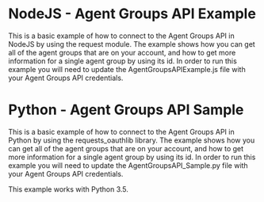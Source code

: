 # NodeJS - Agent Groups API Example
This is a basic example of how to connect to the Agent Groups API in NodeJS by using the request module. The example shows how you can get all of the agent groups that are on your account, and how to get more information for a single agent group by using its id. In order to run this example you will need to update the AgentGroupsAPIExample.js file with your Agent Groups API credentials.

# Python - Agent Groups API Sample
This is a basic example of how to connect to the Agent Groups API in Python by using the requests_oauthlib library. The example shows how you can get all of the agent groups that are on your account, and how to get more information for a single agent group by using its id. In order to run this example you will need to update the AgentGroupsAPI_Sample.py file with your Agent Groups API credentials.

This example works with Python 3.5. 